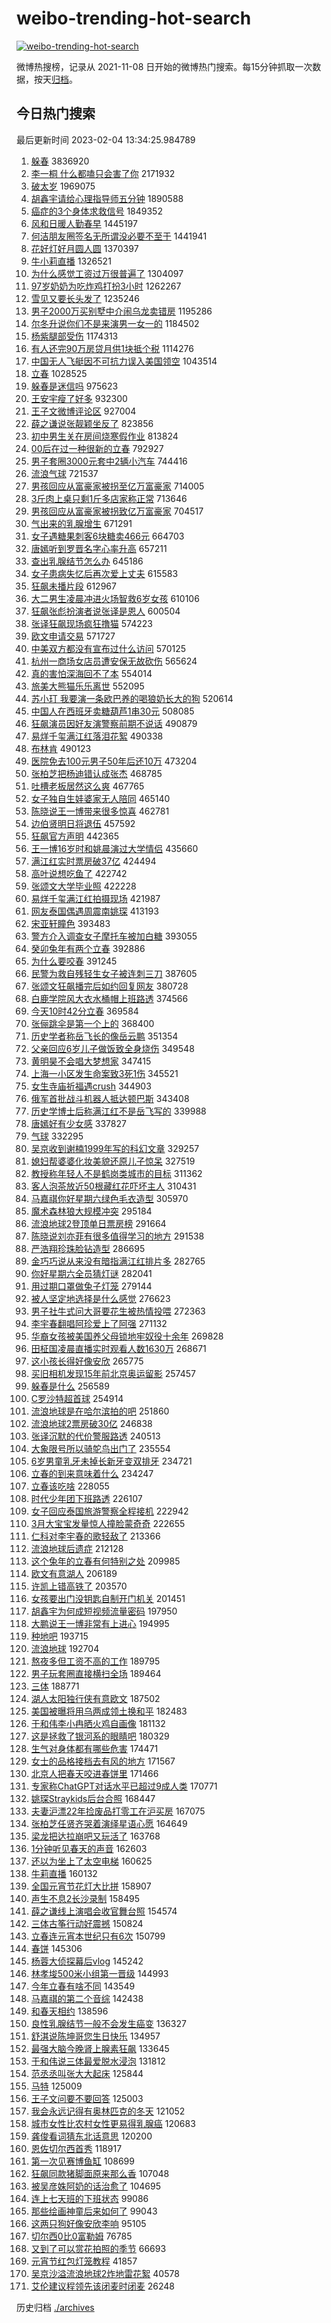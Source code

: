 # weibo-trending-hot-search

[![weibo-trending-hot-search](https://github.com/ameizi/weibo-trending-hot-search/actions/workflows/ci.yml/badge.svg)](https://github.com/ameizi/weibo-trending-hot-search/actions/workflows/ci.yml)

微博热搜榜，记录从 2021-11-08 日开始的微博热门搜索。每15分钟抓取一次数据，按天[归档](./archives)。

## 今日热门搜索

<!-- BEGIN --> 
最后更新时间 2023-02-04 13:34:25.984789 
1. [躲春](https://s.weibo.com/weibo?q=%E8%BA%B2%E6%98%A5&t=31&band_rank=1&Refer=top) 3836920
1. [李一桐 什么都嗑只会害了你](https://s.weibo.com/weibo?q=%E6%9D%8E%E4%B8%80%E6%A1%90%20%E4%BB%80%E4%B9%88%E9%83%BD%E5%97%91%E5%8F%AA%E4%BC%9A%E5%AE%B3%E4%BA%86%E4%BD%A0&t=31&band_rank=5&Refer=top) 2171932
1. [破太岁](https://s.weibo.com/weibo?q=%E7%A0%B4%E5%A4%AA%E5%B2%81&t=31&band_rank=17&Refer=top) 1969075
1. [胡鑫宇请给心理指导师五分钟](https://s.weibo.com/weibo?q=%23%E8%83%A1%E9%91%AB%E5%AE%87%E8%AF%B7%E7%BB%99%E5%BF%83%E7%90%86%E6%8C%87%E5%AF%BC%E5%B8%88%E4%BA%94%E5%88%86%E9%92%9F%23&t=31&band_rank=1&Refer=top) 1890588
1. [癌症的3个身体求救信号](https://s.weibo.com/weibo?q=%23%E7%99%8C%E7%97%87%E7%9A%843%E4%B8%AA%E8%BA%AB%E4%BD%93%E6%B1%82%E6%95%91%E4%BF%A1%E5%8F%B7%23&t=31&band_rank=19&Refer=top) 1849352
1. [风和日暖人勤春早](https://s.weibo.com/weibo?q=%23%E9%A3%8E%E5%92%8C%E6%97%A5%E6%9A%96%E4%BA%BA%E5%8B%A4%E6%98%A5%E6%97%A9%23&t=31&band_rank=3&Refer=top) 1445197
1. [何洁朋友圈签名无所谓没必要不至于](https://s.weibo.com/weibo?q=%23%E4%BD%95%E6%B4%81%E6%9C%8B%E5%8F%8B%E5%9C%88%E7%AD%BE%E5%90%8D%E6%97%A0%E6%89%80%E8%B0%93%E6%B2%A1%E5%BF%85%E8%A6%81%E4%B8%8D%E8%87%B3%E4%BA%8E%23&t=31&band_rank=8&Refer=top) 1441941
1. [花好灯好月圆人圆](https://s.weibo.com/weibo?q=%23%E8%8A%B1%E5%A5%BD%E7%81%AF%E5%A5%BD%E6%9C%88%E5%9C%86%E4%BA%BA%E5%9C%86%23&t=31&band_rank=3&Refer=top) 1370397
1. [牛小莉直播](https://s.weibo.com/weibo?q=%23%E7%89%9B%E5%B0%8F%E8%8E%89%E7%9B%B4%E6%92%AD%23&t=31&band_rank=2&Refer=top) 1326521
1. [为什么感觉工资过万很普遍了](https://s.weibo.com/weibo?q=%23%E4%B8%BA%E4%BB%80%E4%B9%88%E6%84%9F%E8%A7%89%E5%B7%A5%E8%B5%84%E8%BF%87%E4%B8%87%E5%BE%88%E6%99%AE%E9%81%8D%E4%BA%86%23&t=31&band_rank=2&Refer=top) 1304097
1. [97岁奶奶为吃炸鸡打扮3小时](https://s.weibo.com/weibo?q=%2397%E5%B2%81%E5%A5%B6%E5%A5%B6%E4%B8%BA%E5%90%83%E7%82%B8%E9%B8%A1%E6%89%93%E6%89%AE3%E5%B0%8F%E6%97%B6%23&t=31&band_rank=26&Refer=top) 1262267
1. [雪见又要长头发了](https://s.weibo.com/weibo?q=%23%E9%9B%AA%E8%A7%81%E5%8F%88%E8%A6%81%E9%95%BF%E5%A4%B4%E5%8F%91%E4%BA%86%23&t=31&band_rank=9&Refer=top) 1235246
1. [男子2000万买别墅中介闹乌龙卖错房](https://s.weibo.com/weibo?q=%23%E7%94%B7%E5%AD%902000%E4%B8%87%E4%B9%B0%E5%88%AB%E5%A2%85%E4%B8%AD%E4%BB%8B%E9%97%B9%E4%B9%8C%E9%BE%99%E5%8D%96%E9%94%99%E6%88%BF%23&t=31&band_rank=40&Refer=top) 1195286
1. [尔冬升说你们不是来演男一女一的](https://s.weibo.com/weibo?q=%23%E5%B0%94%E5%86%AC%E5%8D%87%E8%AF%B4%E4%BD%A0%E4%BB%AC%E4%B8%8D%E6%98%AF%E6%9D%A5%E6%BC%94%E7%94%B7%E4%B8%80%E5%A5%B3%E4%B8%80%E7%9A%84%23&t=31&band_rank=15&Refer=top) 1184502
1. [杨紫腿部受伤](https://s.weibo.com/weibo?q=%23%E6%9D%A8%E7%B4%AB%E8%85%BF%E9%83%A8%E5%8F%97%E4%BC%A4%23&t=31&band_rank=4&Refer=top) 1174313
1. [有人还完90万房贷月供1块抵个税](https://s.weibo.com/weibo?q=%23%E6%9C%89%E4%BA%BA%E8%BF%98%E5%AE%8C90%E4%B8%87%E6%88%BF%E8%B4%B7%E6%9C%88%E4%BE%9B1%E5%9D%97%E6%8A%B5%E4%B8%AA%E7%A8%8E%23&t=31&band_rank=6&Refer=top) 1114276
1. [中国无人飞艇因不可抗力误入美国领空](https://s.weibo.com/weibo?q=%23%E4%B8%AD%E5%9B%BD%E6%97%A0%E4%BA%BA%E9%A3%9E%E8%89%87%E5%9B%A0%E4%B8%8D%E5%8F%AF%E6%8A%97%E5%8A%9B%E8%AF%AF%E5%85%A5%E7%BE%8E%E5%9B%BD%E9%A2%86%E7%A9%BA%23&t=31&band_rank=5&Refer=top) 1043514
1. [立春](https://s.weibo.com/weibo?q=%23%E7%AB%8B%E6%98%A5%23&t=31&band_rank=6&Refer=top) 1028525
1. [躲春是迷信吗](https://s.weibo.com/weibo?q=%23%E8%BA%B2%E6%98%A5%E6%98%AF%E8%BF%B7%E4%BF%A1%E5%90%97%23&t=31&band_rank=13&Refer=top) 975623
1. [王安宇瘦了好多](https://s.weibo.com/weibo?q=%23%E7%8E%8B%E5%AE%89%E5%AE%87%E7%98%A6%E4%BA%86%E5%A5%BD%E5%A4%9A%23&t=31&band_rank=22&Refer=top) 932300
1. [王子文微博评论区](https://s.weibo.com/weibo?q=%23%E7%8E%8B%E5%AD%90%E6%96%87%E5%BE%AE%E5%8D%9A%E8%AF%84%E8%AE%BA%E5%8C%BA%23&t=31&band_rank=8&Refer=top) 927004
1. [薛之谦说张靓颖坐反了](https://s.weibo.com/weibo?q=%23%E8%96%9B%E4%B9%8B%E8%B0%A6%E8%AF%B4%E5%BC%A0%E9%9D%93%E9%A2%96%E5%9D%90%E5%8F%8D%E4%BA%86%23&t=31&band_rank=21&Refer=top) 823856
1. [初中男生关在房间烧寒假作业](https://s.weibo.com/weibo?q=%23%E5%88%9D%E4%B8%AD%E7%94%B7%E7%94%9F%E5%85%B3%E5%9C%A8%E6%88%BF%E9%97%B4%E7%83%A7%E5%AF%92%E5%81%87%E4%BD%9C%E4%B8%9A%23&t=31&band_rank=20&Refer=top) 813824
1. [00后在过一种很新的立春](https://s.weibo.com/weibo?q=%2300%E5%90%8E%E5%9C%A8%E8%BF%87%E4%B8%80%E7%A7%8D%E5%BE%88%E6%96%B0%E7%9A%84%E7%AB%8B%E6%98%A5%23&t=31&band_rank=38&Refer=top) 792927
1. [男子套圈3000元套中2辆小汽车](https://s.weibo.com/weibo?q=%23%E7%94%B7%E5%AD%90%E5%A5%97%E5%9C%883000%E5%85%83%E5%A5%97%E4%B8%AD2%E8%BE%86%E5%B0%8F%E6%B1%BD%E8%BD%A6%23&t=31&band_rank=6&Refer=top) 744416
1. [流浪气球](https://s.weibo.com/weibo?q=%E6%B5%81%E6%B5%AA%E6%B0%94%E7%90%83&t=31&band_rank=32&Refer=top) 721537
1. [男孩回应从富豪家被拐至亿万富豪家](https://s.weibo.com/weibo?q=%E7%94%B7%E5%AD%A9%E5%9B%9E%E5%BA%94%E4%BB%8E%E5%AF%8C%E8%B1%AA%E5%AE%B6%E8%A2%AB%E6%8B%90%E8%87%B3%E4%BA%BF%E4%B8%87%E5%AF%8C%E8%B1%AA%E5%AE%B6&t=31&band_rank=8&Refer=top) 714005
1. [3斤肉上桌只剩1斤多店家称正常](https://s.weibo.com/weibo?q=%233%E6%96%A4%E8%82%89%E4%B8%8A%E6%A1%8C%E5%8F%AA%E5%89%A91%E6%96%A4%E5%A4%9A%E5%BA%97%E5%AE%B6%E7%A7%B0%E6%AD%A3%E5%B8%B8%23&t=31&band_rank=34&Refer=top) 713646
1. [男孩回应从富豪家被拐致亿万富豪家](https://s.weibo.com/weibo?q=%23%E7%94%B7%E5%AD%A9%E5%9B%9E%E5%BA%94%E4%BB%8E%E5%AF%8C%E8%B1%AA%E5%AE%B6%E8%A2%AB%E6%8B%90%E8%87%B4%E4%BA%BF%E4%B8%87%E5%AF%8C%E8%B1%AA%E5%AE%B6%23&t=31&band_rank=38&Refer=top) 704517
1. [气出来的乳腺增生](https://s.weibo.com/weibo?q=%23%E6%B0%94%E5%87%BA%E6%9D%A5%E7%9A%84%E4%B9%B3%E8%85%BA%E5%A2%9E%E7%94%9F%23&t=31&band_rank=32&Refer=top) 671291
1. [女子遇糖果刺客6块糖卖466元](https://s.weibo.com/weibo?q=%23%E5%A5%B3%E5%AD%90%E9%81%87%E7%B3%96%E6%9E%9C%E5%88%BA%E5%AE%A26%E5%9D%97%E7%B3%96%E5%8D%96466%E5%85%83%23&t=31&band_rank=20&Refer=top) 664703
1. [唐嫣听到罗晋名字心率升高](https://s.weibo.com/weibo?q=%23%E5%94%90%E5%AB%A3%E5%90%AC%E5%88%B0%E7%BD%97%E6%99%8B%E5%90%8D%E5%AD%97%E5%BF%83%E7%8E%87%E5%8D%87%E9%AB%98%23&t=31&band_rank=7&Refer=top) 657211
1. [查出乳腺结节怎么办](https://s.weibo.com/weibo?q=%23%E6%9F%A5%E5%87%BA%E4%B9%B3%E8%85%BA%E7%BB%93%E8%8A%82%E6%80%8E%E4%B9%88%E5%8A%9E%23&t=31&band_rank=13&Refer=top) 645186
1. [女子患病失忆后再次爱上丈夫](https://s.weibo.com/weibo?q=%23%E5%A5%B3%E5%AD%90%E6%82%A3%E7%97%85%E5%A4%B1%E5%BF%86%E5%90%8E%E5%86%8D%E6%AC%A1%E7%88%B1%E4%B8%8A%E4%B8%88%E5%A4%AB%23&t=31&band_rank=9&Refer=top) 615583
1. [狂飙未播片段](https://s.weibo.com/weibo?q=%23%E7%8B%82%E9%A3%99%E6%9C%AA%E6%92%AD%E7%89%87%E6%AE%B5%23&t=31&band_rank=9&Refer=top) 612967
1. [大二男生凌晨冲进火场智救6岁女孩](https://s.weibo.com/weibo?q=%23%E5%A4%A7%E4%BA%8C%E7%94%B7%E7%94%9F%E5%87%8C%E6%99%A8%E5%86%B2%E8%BF%9B%E7%81%AB%E5%9C%BA%E6%99%BA%E6%95%916%E5%B2%81%E5%A5%B3%E5%AD%A9%23&t=31&band_rank=38&Refer=top) 610106
1. [狂飙张彪扮演者说张译是恩人](https://s.weibo.com/weibo?q=%23%E7%8B%82%E9%A3%99%E5%BC%A0%E5%BD%AA%E6%89%AE%E6%BC%94%E8%80%85%E8%AF%B4%E5%BC%A0%E8%AF%91%E6%98%AF%E6%81%A9%E4%BA%BA%23&t=31&band_rank=12&Refer=top) 600504
1. [张译狂飙现场疯狂撸猫](https://s.weibo.com/weibo?q=%23%E5%BC%A0%E8%AF%91%E7%8B%82%E9%A3%99%E7%8E%B0%E5%9C%BA%E7%96%AF%E7%8B%82%E6%92%B8%E7%8C%AB%23&t=31&band_rank=49&Refer=top) 574223
1. [欧文申请交易](https://s.weibo.com/weibo?q=%23%E6%AC%A7%E6%96%87%E7%94%B3%E8%AF%B7%E4%BA%A4%E6%98%93%23&t=31&band_rank=19&Refer=top) 571727
1. [中美双方都没有宣布过什么访问](https://s.weibo.com/weibo?q=%23%E4%B8%AD%E7%BE%8E%E5%8F%8C%E6%96%B9%E9%83%BD%E6%B2%A1%E6%9C%89%E5%AE%A3%E5%B8%83%E8%BF%87%E4%BB%80%E4%B9%88%E8%AE%BF%E9%97%AE%23&t=31&band_rank=31&Refer=top) 570125
1. [杭州一商场女店员遭安保无故砍伤](https://s.weibo.com/weibo?q=%23%E6%9D%AD%E5%B7%9E%E4%B8%80%E5%95%86%E5%9C%BA%E5%A5%B3%E5%BA%97%E5%91%98%E9%81%AD%E5%AE%89%E4%BF%9D%E6%97%A0%E6%95%85%E7%A0%8D%E4%BC%A4%23&t=31&band_rank=28&Refer=top) 565624
1. [真的害怕深海回不了本](https://s.weibo.com/weibo?q=%23%E7%9C%9F%E7%9A%84%E5%AE%B3%E6%80%95%E6%B7%B1%E6%B5%B7%E5%9B%9E%E4%B8%8D%E4%BA%86%E6%9C%AC%23&t=31&band_rank=10&Refer=top) 554014
1. [旅美大熊猫乐乐离世](https://s.weibo.com/weibo?q=%23%E6%97%85%E7%BE%8E%E5%A4%A7%E7%86%8A%E7%8C%AB%E4%B9%90%E4%B9%90%E7%A6%BB%E4%B8%96%23&t=31&band_rank=41&Refer=top) 552095
1. [苏小玎 我要演一条欧巴养的喝狼奶长大的狗](https://s.weibo.com/weibo?q=%E8%8B%8F%E5%B0%8F%E7%8E%8E%20%E6%88%91%E8%A6%81%E6%BC%94%E4%B8%80%E6%9D%A1%E6%AC%A7%E5%B7%B4%E5%85%BB%E7%9A%84%E5%96%9D%E7%8B%BC%E5%A5%B6%E9%95%BF%E5%A4%A7%E7%9A%84%E7%8B%97&t=31&band_rank=31&Refer=top) 520614
1. [中国人在西班牙卖糖葫芦1串30元](https://s.weibo.com/weibo?q=%23%E4%B8%AD%E5%9B%BD%E4%BA%BA%E5%9C%A8%E8%A5%BF%E7%8F%AD%E7%89%99%E5%8D%96%E7%B3%96%E8%91%AB%E8%8A%A61%E4%B8%B230%E5%85%83%23&t=31&band_rank=26&Refer=top) 508085
1. [狂飙演员因好友演警察前期不说话](https://s.weibo.com/weibo?q=%23%E7%8B%82%E9%A3%99%E6%BC%94%E5%91%98%E5%9B%A0%E5%A5%BD%E5%8F%8B%E6%BC%94%E8%AD%A6%E5%AF%9F%E5%89%8D%E6%9C%9F%E4%B8%8D%E8%AF%B4%E8%AF%9D%23&t=31&band_rank=11&Refer=top) 490879
1. [易烊千玺满江红落泪花絮](https://s.weibo.com/weibo?q=%23%E6%98%93%E7%83%8A%E5%8D%83%E7%8E%BA%E6%BB%A1%E6%B1%9F%E7%BA%A2%E8%90%BD%E6%B3%AA%E8%8A%B1%E7%B5%AE%23&t=31&band_rank=17&Refer=top) 490338
1. [布林肯](https://s.weibo.com/weibo?q=%E5%B8%83%E6%9E%97%E8%82%AF&t=31&band_rank=14&Refer=top) 490123
1. [医院免去100元男子50年后还10万](https://s.weibo.com/weibo?q=%23%E5%8C%BB%E9%99%A2%E5%85%8D%E5%8E%BB100%E5%85%83%E7%94%B7%E5%AD%9050%E5%B9%B4%E5%90%8E%E8%BF%9810%E4%B8%87%23&t=31&band_rank=12&Refer=top) 473204
1. [张柏芝把杨迪错认成张杰](https://s.weibo.com/weibo?q=%23%E5%BC%A0%E6%9F%8F%E8%8A%9D%E6%8A%8A%E6%9D%A8%E8%BF%AA%E9%94%99%E8%AE%A4%E6%88%90%E5%BC%A0%E6%9D%B0%23&t=31&band_rank=13&Refer=top) 468785
1. [吐槽老板居然这么爽](https://s.weibo.com/weibo?q=%23%E5%90%90%E6%A7%BD%E8%80%81%E6%9D%BF%E5%B1%85%E7%84%B6%E8%BF%99%E4%B9%88%E7%88%BD%23&t=31&band_rank=15&Refer=top) 467765
1. [女子独自生娃婆家无人陪同](https://s.weibo.com/weibo?q=%23%E5%A5%B3%E5%AD%90%E7%8B%AC%E8%87%AA%E7%94%9F%E5%A8%83%E5%A9%86%E5%AE%B6%E6%97%A0%E4%BA%BA%E9%99%AA%E5%90%8C%23&t=31&band_rank=43&Refer=top) 465140
1. [陈晓说王一博带来很多惊喜](https://s.weibo.com/weibo?q=%23%E9%99%88%E6%99%93%E8%AF%B4%E7%8E%8B%E4%B8%80%E5%8D%9A%E5%B8%A6%E6%9D%A5%E5%BE%88%E5%A4%9A%E6%83%8A%E5%96%9C%23&t=31&band_rank=20&Refer=top) 462781
1. [边伯贤明日将退伍](https://s.weibo.com/weibo?q=%23%E8%BE%B9%E4%BC%AF%E8%B4%A4%E6%98%8E%E6%97%A5%E5%B0%86%E9%80%80%E4%BC%8D%23&t=31&band_rank=14&Refer=top) 457592
1. [狂飙官方声明](https://s.weibo.com/weibo?q=%23%E7%8B%82%E9%A3%99%E5%AE%98%E6%96%B9%E5%A3%B0%E6%98%8E%23&t=31&band_rank=14&Refer=top) 442365
1. [王一博16岁时和姚晨演过大学情侣](https://s.weibo.com/weibo?q=%23%E7%8E%8B%E4%B8%80%E5%8D%9A16%E5%B2%81%E6%97%B6%E5%92%8C%E5%A7%9A%E6%99%A8%E6%BC%94%E8%BF%87%E5%A4%A7%E5%AD%A6%E6%83%85%E4%BE%A3%23&t=31&band_rank=15&Refer=top) 435660
1. [满江红实时票房破37亿](https://s.weibo.com/weibo?q=%23%E6%BB%A1%E6%B1%9F%E7%BA%A2%E5%AE%9E%E6%97%B6%E7%A5%A8%E6%88%BF%E7%A0%B437%E4%BA%BF%23&t=31&band_rank=26&Refer=top) 424494
1. [高叶说想吃鱼了](https://s.weibo.com/weibo?q=%23%E9%AB%98%E5%8F%B6%E8%AF%B4%E6%83%B3%E5%90%83%E9%B1%BC%E4%BA%86%23&t=31&band_rank=27&Refer=top) 422742
1. [张颂文大学毕业照](https://s.weibo.com/weibo?q=%23%E5%BC%A0%E9%A2%82%E6%96%87%E5%A4%A7%E5%AD%A6%E6%AF%95%E4%B8%9A%E7%85%A7%23&t=31&band_rank=16&Refer=top) 422228
1. [易烊千玺满江红拍摄现场](https://s.weibo.com/weibo?q=%23%E6%98%93%E7%83%8A%E5%8D%83%E7%8E%BA%E6%BB%A1%E6%B1%9F%E7%BA%A2%E6%8B%8D%E6%91%84%E7%8E%B0%E5%9C%BA%23&t=31&band_rank=17&Refer=top) 421987
1. [网友泰国偶遇周震南姚琛](https://s.weibo.com/weibo?q=%23%E7%BD%91%E5%8F%8B%E6%B3%B0%E5%9B%BD%E5%81%B6%E9%81%87%E5%91%A8%E9%9C%87%E5%8D%97%E5%A7%9A%E7%90%9B%23&t=31&band_rank=13&Refer=top) 413193
1. [宋亚轩瞳色](https://s.weibo.com/weibo?q=%23%E5%AE%8B%E4%BA%9A%E8%BD%A9%E7%9E%B3%E8%89%B2%23&t=31&band_rank=17&Refer=top) 393483
1. [警方介入调查女子摩托车被加白糖](https://s.weibo.com/weibo?q=%23%E8%AD%A6%E6%96%B9%E4%BB%8B%E5%85%A5%E8%B0%83%E6%9F%A5%E5%A5%B3%E5%AD%90%E6%91%A9%E6%89%98%E8%BD%A6%E8%A2%AB%E5%8A%A0%E7%99%BD%E7%B3%96%23&t=31&band_rank=50&Refer=top) 393055
1. [癸卯兔年有两个立春](https://s.weibo.com/weibo?q=%23%E7%99%B8%E5%8D%AF%E5%85%94%E5%B9%B4%E6%9C%89%E4%B8%A4%E4%B8%AA%E7%AB%8B%E6%98%A5%23&t=31&band_rank=42&Refer=top) 392886
1. [为什么要咬春](https://s.weibo.com/weibo?q=%23%E4%B8%BA%E4%BB%80%E4%B9%88%E8%A6%81%E5%92%AC%E6%98%A5%23&t=31&band_rank=48&Refer=top) 391245
1. [民警为救自残轻生女子被连刺三刀](https://s.weibo.com/weibo?q=%23%E6%B0%91%E8%AD%A6%E4%B8%BA%E6%95%91%E8%87%AA%E6%AE%8B%E8%BD%BB%E7%94%9F%E5%A5%B3%E5%AD%90%E8%A2%AB%E8%BF%9E%E5%88%BA%E4%B8%89%E5%88%80%23&t=31&band_rank=18&Refer=top) 387605
1. [张颂文狂飙播完后如约回复网友](https://s.weibo.com/weibo?q=%23%E5%BC%A0%E9%A2%82%E6%96%87%E7%8B%82%E9%A3%99%E6%92%AD%E5%AE%8C%E5%90%8E%E5%A6%82%E7%BA%A6%E5%9B%9E%E5%A4%8D%E7%BD%91%E5%8F%8B%23&t=31&band_rank=18&Refer=top) 380728
1. [白鹿学院风大衣水桶帽上班路透](https://s.weibo.com/weibo?q=%23%E7%99%BD%E9%B9%BF%E5%AD%A6%E9%99%A2%E9%A3%8E%E5%A4%A7%E8%A1%A3%E6%B0%B4%E6%A1%B6%E5%B8%BD%E4%B8%8A%E7%8F%AD%E8%B7%AF%E9%80%8F%23&t=31&band_rank=28&Refer=top) 374566
1. [今天10时42分立春](https://s.weibo.com/weibo?q=%23%E4%BB%8A%E5%A4%A910%E6%97%B642%E5%88%86%E7%AB%8B%E6%98%A5%23&t=31&band_rank=41&Refer=top) 369584
1. [张俪跳伞是第一个上的](https://s.weibo.com/weibo?q=%23%E5%BC%A0%E4%BF%AA%E8%B7%B3%E4%BC%9E%E6%98%AF%E7%AC%AC%E4%B8%80%E4%B8%AA%E4%B8%8A%E7%9A%84%23&t=31&band_rank=27&Refer=top) 368400
1. [历史学者称岳飞长的像岳云鹏](https://s.weibo.com/weibo?q=%23%E5%8E%86%E5%8F%B2%E5%AD%A6%E8%80%85%E7%A7%B0%E5%B2%B3%E9%A3%9E%E9%95%BF%E7%9A%84%E5%83%8F%E5%B2%B3%E4%BA%91%E9%B9%8F%23&t=31&band_rank=19&Refer=top) 351354
1. [父亲回应6岁儿子做饭致全身烧伤](https://s.weibo.com/weibo?q=%23%E7%88%B6%E4%BA%B2%E5%9B%9E%E5%BA%946%E5%B2%81%E5%84%BF%E5%AD%90%E5%81%9A%E9%A5%AD%E8%87%B4%E5%85%A8%E8%BA%AB%E7%83%A7%E4%BC%A4%23&t=31&band_rank=20&Refer=top) 349548
1. [黄明昊不会唱大梦想家](https://s.weibo.com/weibo?q=%23%E9%BB%84%E6%98%8E%E6%98%8A%E4%B8%8D%E4%BC%9A%E5%94%B1%E5%A4%A7%E6%A2%A6%E6%83%B3%E5%AE%B6%23&t=31&band_rank=19&Refer=top) 347415
1. [上海一小区发生命案致3死1伤](https://s.weibo.com/weibo?q=%23%E4%B8%8A%E6%B5%B7%E4%B8%80%E5%B0%8F%E5%8C%BA%E5%8F%91%E7%94%9F%E5%91%BD%E6%A1%88%E8%87%B43%E6%AD%BB1%E4%BC%A4%23&t=31&band_rank=21&Refer=top) 345521
1. [女生寺庙祈福遇crush](https://s.weibo.com/weibo?q=%23%E5%A5%B3%E7%94%9F%E5%AF%BA%E5%BA%99%E7%A5%88%E7%A6%8F%E9%81%87crush%23&t=31&band_rank=48&Refer=top) 344903
1. [俄军首批战斗机器人抵达顿巴斯](https://s.weibo.com/weibo?q=%23%E4%BF%84%E5%86%9B%E9%A6%96%E6%89%B9%E6%88%98%E6%96%97%E6%9C%BA%E5%99%A8%E4%BA%BA%E6%8A%B5%E8%BE%BE%E9%A1%BF%E5%B7%B4%E6%96%AF%23&t=31&band_rank=37&Refer=top) 343408
1. [历史学博士后称满江红不是岳飞写的](https://s.weibo.com/weibo?q=%23%E5%8E%86%E5%8F%B2%E5%AD%A6%E5%8D%9A%E5%A3%AB%E5%90%8E%E7%A7%B0%E6%BB%A1%E6%B1%9F%E7%BA%A2%E4%B8%8D%E6%98%AF%E5%B2%B3%E9%A3%9E%E5%86%99%E7%9A%84%23&t=31&band_rank=25&Refer=top) 339988
1. [唐嫣好有少女感](https://s.weibo.com/weibo?q=%23%E5%94%90%E5%AB%A3%E5%A5%BD%E6%9C%89%E5%B0%91%E5%A5%B3%E6%84%9F%23&t=31&band_rank=39&Refer=top) 337827
1. [气球](https://s.weibo.com/weibo?q=%E6%B0%94%E7%90%83&t=31&band_rank=13&Refer=top) 332295
1. [吴京收到谢楠1999年写的科幻文章](https://s.weibo.com/weibo?q=%23%E5%90%B4%E4%BA%AC%E6%94%B6%E5%88%B0%E8%B0%A2%E6%A5%A01999%E5%B9%B4%E5%86%99%E7%9A%84%E7%A7%91%E5%B9%BB%E6%96%87%E7%AB%A0%23&t=31&band_rank=22&Refer=top) 329257
1. [媳妇帮婆婆化妆美貌还原儿子惊呆](https://s.weibo.com/weibo?q=%23%E5%AA%B3%E5%A6%87%E5%B8%AE%E5%A9%86%E5%A9%86%E5%8C%96%E5%A6%86%E7%BE%8E%E8%B2%8C%E8%BF%98%E5%8E%9F%E5%84%BF%E5%AD%90%E6%83%8A%E5%91%86%23&t=31&band_rank=23&Refer=top) 327519
1. [教授称年轻人不是鹤岗类城市的目标](https://s.weibo.com/weibo?q=%23%E6%95%99%E6%8E%88%E7%A7%B0%E5%B9%B4%E8%BD%BB%E4%BA%BA%E4%B8%8D%E6%98%AF%E9%B9%A4%E5%B2%97%E7%B1%BB%E5%9F%8E%E5%B8%82%E7%9A%84%E7%9B%AE%E6%A0%87%23&t=31&band_rank=34&Refer=top) 311362
1. [客人泡茶放近50根藏红花吓坏主人](https://s.weibo.com/weibo?q=%23%E5%AE%A2%E4%BA%BA%E6%B3%A1%E8%8C%B6%E6%94%BE%E8%BF%9150%E6%A0%B9%E8%97%8F%E7%BA%A2%E8%8A%B1%E5%90%93%E5%9D%8F%E4%B8%BB%E4%BA%BA%23&t=31&band_rank=24&Refer=top) 310431
1. [马嘉祺你好星期六绿色毛衣造型](https://s.weibo.com/weibo?q=%23%E9%A9%AC%E5%98%89%E7%A5%BA%E4%BD%A0%E5%A5%BD%E6%98%9F%E6%9C%9F%E5%85%AD%E7%BB%BF%E8%89%B2%E6%AF%9B%E8%A1%A3%E9%80%A0%E5%9E%8B%23&t=31&band_rank=20&Refer=top) 305970
1. [魔术森林狼大规模冲突](https://s.weibo.com/weibo?q=%23%E9%AD%94%E6%9C%AF%E6%A3%AE%E6%9E%97%E7%8B%BC%E5%A4%A7%E8%A7%84%E6%A8%A1%E5%86%B2%E7%AA%81%23&t=31&band_rank=36&Refer=top) 295184
1. [流浪地球2登顶单日票房榜](https://s.weibo.com/weibo?q=%23%E6%B5%81%E6%B5%AA%E5%9C%B0%E7%90%832%E7%99%BB%E9%A1%B6%E5%8D%95%E6%97%A5%E7%A5%A8%E6%88%BF%E6%A6%9C%23&t=31&band_rank=26&Refer=top) 291664
1. [陈晓说刘亦菲有很多值得学习的地方](https://s.weibo.com/weibo?q=%23%E9%99%88%E6%99%93%E8%AF%B4%E5%88%98%E4%BA%A6%E8%8F%B2%E6%9C%89%E5%BE%88%E5%A4%9A%E5%80%BC%E5%BE%97%E5%AD%A6%E4%B9%A0%E7%9A%84%E5%9C%B0%E6%96%B9%23&t=31&band_rank=43&Refer=top) 291538
1. [严浩翔珍珠脸钻造型](https://s.weibo.com/weibo?q=%23%E4%B8%A5%E6%B5%A9%E7%BF%94%E7%8F%8D%E7%8F%A0%E8%84%B8%E9%92%BB%E9%80%A0%E5%9E%8B%23&t=31&band_rank=21&Refer=top) 286695
1. [金巧巧说从来没有暗指满江红排片多](https://s.weibo.com/weibo?q=%23%E9%87%91%E5%B7%A7%E5%B7%A7%E8%AF%B4%E4%BB%8E%E6%9D%A5%E6%B2%A1%E6%9C%89%E6%9A%97%E6%8C%87%E6%BB%A1%E6%B1%9F%E7%BA%A2%E6%8E%92%E7%89%87%E5%A4%9A%23&t=31&band_rank=28&Refer=top) 282765
1. [你好星期六全员猜灯谜](https://s.weibo.com/weibo?q=%23%E4%BD%A0%E5%A5%BD%E6%98%9F%E6%9C%9F%E5%85%AD%E5%85%A8%E5%91%98%E7%8C%9C%E7%81%AF%E8%B0%9C%23&t=31&band_rank=26&Refer=top) 282041
1. [用过期口罩做兔子灯笼](https://s.weibo.com/weibo?q=%23%E7%94%A8%E8%BF%87%E6%9C%9F%E5%8F%A3%E7%BD%A9%E5%81%9A%E5%85%94%E5%AD%90%E7%81%AF%E7%AC%BC%23&t=31&band_rank=46&Refer=top) 279144
1. [被人坚定地选择是什么感觉](https://s.weibo.com/weibo?q=%23%E8%A2%AB%E4%BA%BA%E5%9D%9A%E5%AE%9A%E5%9C%B0%E9%80%89%E6%8B%A9%E6%98%AF%E4%BB%80%E4%B9%88%E6%84%9F%E8%A7%89%23&t=31&band_rank=37&Refer=top) 276623
1. [男子社牛式问大哥要花生被热情投喂](https://s.weibo.com/weibo?q=%23%E7%94%B7%E5%AD%90%E7%A4%BE%E7%89%9B%E5%BC%8F%E9%97%AE%E5%A4%A7%E5%93%A5%E8%A6%81%E8%8A%B1%E7%94%9F%E8%A2%AB%E7%83%AD%E6%83%85%E6%8A%95%E5%96%82%23&t=31&band_rank=20&Refer=top) 272363
1. [李宇春翻唱阿珍爱上了阿强](https://s.weibo.com/weibo?q=%23%E6%9D%8E%E5%AE%87%E6%98%A5%E7%BF%BB%E5%94%B1%E9%98%BF%E7%8F%8D%E7%88%B1%E4%B8%8A%E4%BA%86%E9%98%BF%E5%BC%BA%23&t=31&band_rank=27&Refer=top) 271132
1. [华裔女孩被美国养父母锁地牢奴役十余年](https://s.weibo.com/weibo?q=%23%E5%8D%8E%E8%A3%94%E5%A5%B3%E5%AD%A9%E8%A2%AB%E7%BE%8E%E5%9B%BD%E5%85%BB%E7%88%B6%E6%AF%8D%E9%94%81%E5%9C%B0%E7%89%A2%E5%A5%B4%E5%BD%B9%E5%8D%81%E4%BD%99%E5%B9%B4%23&t=31&band_rank=28&Refer=top) 269828
1. [田柾国凌晨直播实时观看人数1630万](https://s.weibo.com/weibo?q=%23%E7%94%B0%E6%9F%BE%E5%9B%BD%E5%87%8C%E6%99%A8%E7%9B%B4%E6%92%AD%E5%AE%9E%E6%97%B6%E8%A7%82%E7%9C%8B%E4%BA%BA%E6%95%B01630%E4%B8%87%23&t=31&band_rank=29&Refer=top) 268671
1. [这小孩长得好像安欣](https://s.weibo.com/weibo?q=%23%E8%BF%99%E5%B0%8F%E5%AD%A9%E9%95%BF%E5%BE%97%E5%A5%BD%E5%83%8F%E5%AE%89%E6%AC%A3%23&t=31&band_rank=30&Refer=top) 265775
1. [买旧相机发现15年前北京奥运留影](https://s.weibo.com/weibo?q=%23%E4%B9%B0%E6%97%A7%E7%9B%B8%E6%9C%BA%E5%8F%91%E7%8E%B015%E5%B9%B4%E5%89%8D%E5%8C%97%E4%BA%AC%E5%A5%A5%E8%BF%90%E7%95%99%E5%BD%B1%23&t=31&band_rank=31&Refer=top) 257457
1. [躲春是什么](https://s.weibo.com/weibo?q=%23%E8%BA%B2%E6%98%A5%E6%98%AF%E4%BB%80%E4%B9%88%23&t=31&band_rank=49&Refer=top) 256589
1. [C罗沙特超首球](https://s.weibo.com/weibo?q=%23C%E7%BD%97%E6%B2%99%E7%89%B9%E8%B6%85%E9%A6%96%E7%90%83%23&t=31&band_rank=35&Refer=top) 254914
1. [流浪地球是在哈尔滨拍的吧](https://s.weibo.com/weibo?q=%23%E6%B5%81%E6%B5%AA%E5%9C%B0%E7%90%83%E6%98%AF%E5%9C%A8%E5%93%88%E5%B0%94%E6%BB%A8%E6%8B%8D%E7%9A%84%E5%90%A7%23&t=31&band_rank=32&Refer=top) 251860
1. [流浪地球2票房破30亿](https://s.weibo.com/weibo?q=%23%E6%B5%81%E6%B5%AA%E5%9C%B0%E7%90%832%E7%A5%A8%E6%88%BF%E7%A0%B430%E4%BA%BF%23&t=31&band_rank=28&Refer=top) 246838
1. [张译沉默的代价警服路透](https://s.weibo.com/weibo?q=%23%E5%BC%A0%E8%AF%91%E6%B2%89%E9%BB%98%E7%9A%84%E4%BB%A3%E4%BB%B7%E8%AD%A6%E6%9C%8D%E8%B7%AF%E9%80%8F%23&t=31&band_rank=31&Refer=top) 240513
1. [大象限号所以骑鸵鸟出门了](https://s.weibo.com/weibo?q=%23%E5%A4%A7%E8%B1%A1%E9%99%90%E5%8F%B7%E6%89%80%E4%BB%A5%E9%AA%91%E9%B8%B5%E9%B8%9F%E5%87%BA%E9%97%A8%E4%BA%86%23&t=31&band_rank=47&Refer=top) 235554
1. [6岁男童乳牙未掉长新牙变双排牙](https://s.weibo.com/weibo?q=%236%E5%B2%81%E7%94%B7%E7%AB%A5%E4%B9%B3%E7%89%99%E6%9C%AA%E6%8E%89%E9%95%BF%E6%96%B0%E7%89%99%E5%8F%98%E5%8F%8C%E6%8E%92%E7%89%99%23&t=31&band_rank=31&Refer=top) 234721
1. [立春的到来意味着什么](https://s.weibo.com/weibo?q=%23%E7%AB%8B%E6%98%A5%E7%9A%84%E5%88%B0%E6%9D%A5%E6%84%8F%E5%91%B3%E7%9D%80%E4%BB%80%E4%B9%88%23&t=31&band_rank=32&Refer=top) 234247
1. [立春该吃啥](https://s.weibo.com/weibo?q=%23%E7%AB%8B%E6%98%A5%E8%AF%A5%E5%90%83%E5%95%A5%23&t=31&band_rank=44&Refer=top) 228055
1. [时代少年团下班路透](https://s.weibo.com/weibo?q=%23%E6%97%B6%E4%BB%A3%E5%B0%91%E5%B9%B4%E5%9B%A2%E4%B8%8B%E7%8F%AD%E8%B7%AF%E9%80%8F%23&t=31&band_rank=29&Refer=top) 226107
1. [女子回应泰国旅游警察全程接机](https://s.weibo.com/weibo?q=%23%E5%A5%B3%E5%AD%90%E5%9B%9E%E5%BA%94%E6%B3%B0%E5%9B%BD%E6%97%85%E6%B8%B8%E8%AD%A6%E5%AF%9F%E5%85%A8%E7%A8%8B%E6%8E%A5%E6%9C%BA%23&t=31&band_rank=37&Refer=top) 222942
1. [3月大宝宝发量惊人撞脸蒙奇奇](https://s.weibo.com/weibo?q=%233%E6%9C%88%E5%A4%A7%E5%AE%9D%E5%AE%9D%E5%8F%91%E9%87%8F%E6%83%8A%E4%BA%BA%E6%92%9E%E8%84%B8%E8%92%99%E5%A5%87%E5%A5%87%23&t=31&band_rank=49&Refer=top) 222655
1. [仁科对李宇春的歌轻敌了](https://s.weibo.com/weibo?q=%23%E4%BB%81%E7%A7%91%E5%AF%B9%E6%9D%8E%E5%AE%87%E6%98%A5%E7%9A%84%E6%AD%8C%E8%BD%BB%E6%95%8C%E4%BA%86%23&t=31&band_rank=29&Refer=top) 213366
1. [流浪地球后遗症](https://s.weibo.com/weibo?q=%23%E6%B5%81%E6%B5%AA%E5%9C%B0%E7%90%83%E5%90%8E%E9%81%97%E7%97%87%23&t=31&band_rank=31&Refer=top) 212128
1. [这个兔年的立春有何特别之处](https://s.weibo.com/weibo?q=%23%E8%BF%99%E4%B8%AA%E5%85%94%E5%B9%B4%E7%9A%84%E7%AB%8B%E6%98%A5%E6%9C%89%E4%BD%95%E7%89%B9%E5%88%AB%E4%B9%8B%E5%A4%84%23&t=31&band_rank=28&Refer=top) 209985
1. [欧文有意湖人](https://s.weibo.com/weibo?q=%23%E6%AC%A7%E6%96%87%E6%9C%89%E6%84%8F%E6%B9%96%E4%BA%BA%23&t=31&band_rank=36&Refer=top) 206189
1. [许凯上错高铁了](https://s.weibo.com/weibo?q=%23%E8%AE%B8%E5%87%AF%E4%B8%8A%E9%94%99%E9%AB%98%E9%93%81%E4%BA%86%23&t=31&band_rank=33&Refer=top) 203570
1. [女孩要出门没钥匙自制开门机关](https://s.weibo.com/weibo?q=%23%E5%A5%B3%E5%AD%A9%E8%A6%81%E5%87%BA%E9%97%A8%E6%B2%A1%E9%92%A5%E5%8C%99%E8%87%AA%E5%88%B6%E5%BC%80%E9%97%A8%E6%9C%BA%E5%85%B3%23&t=31&band_rank=40&Refer=top) 201451
1. [胡鑫宇为何成短视频流量密码](https://s.weibo.com/weibo?q=%23%E8%83%A1%E9%91%AB%E5%AE%87%E4%B8%BA%E4%BD%95%E6%88%90%E7%9F%AD%E8%A7%86%E9%A2%91%E6%B5%81%E9%87%8F%E5%AF%86%E7%A0%81%23&t=31&band_rank=39&Refer=top) 197950
1. [大鹏说王一博非常有上进心](https://s.weibo.com/weibo?q=%23%E5%A4%A7%E9%B9%8F%E8%AF%B4%E7%8E%8B%E4%B8%80%E5%8D%9A%E9%9D%9E%E5%B8%B8%E6%9C%89%E4%B8%8A%E8%BF%9B%E5%BF%83%23&t=31&band_rank=34&Refer=top) 194995
1. [种地吧](https://s.weibo.com/weibo?q=%E7%A7%8D%E5%9C%B0%E5%90%A7&t=31&band_rank=36&Refer=top) 193715
1. [流浪地球](https://s.weibo.com/weibo?q=%E6%B5%81%E6%B5%AA%E5%9C%B0%E7%90%83&t=31&band_rank=30&Refer=top) 192704
1. [熬夜多但工资不高的工作](https://s.weibo.com/weibo?q=%23%E7%86%AC%E5%A4%9C%E5%A4%9A%E4%BD%86%E5%B7%A5%E8%B5%84%E4%B8%8D%E9%AB%98%E7%9A%84%E5%B7%A5%E4%BD%9C%23&t=31&band_rank=36&Refer=top) 189795
1. [男子玩套圈直接横扫全场](https://s.weibo.com/weibo?q=%23%E7%94%B7%E5%AD%90%E7%8E%A9%E5%A5%97%E5%9C%88%E7%9B%B4%E6%8E%A5%E6%A8%AA%E6%89%AB%E5%85%A8%E5%9C%BA%23&t=31&band_rank=33&Refer=top) 189464
1. [三体](https://s.weibo.com/weibo?q=%E4%B8%89%E4%BD%93&t=31&band_rank=35&Refer=top) 188771
1. [湖人太阳独行侠有意欧文](https://s.weibo.com/weibo?q=%23%E6%B9%96%E4%BA%BA%E5%A4%AA%E9%98%B3%E7%8B%AC%E8%A1%8C%E4%BE%A0%E6%9C%89%E6%84%8F%E6%AC%A7%E6%96%87%23&t=31&band_rank=31&Refer=top) 187502
1. [美国被曝将用乌两成领土换和平](https://s.weibo.com/weibo?q=%23%E7%BE%8E%E5%9B%BD%E8%A2%AB%E6%9B%9D%E5%B0%86%E7%94%A8%E4%B9%8C%E4%B8%A4%E6%88%90%E9%A2%86%E5%9C%9F%E6%8D%A2%E5%92%8C%E5%B9%B3%23&t=31&band_rank=25&Refer=top) 182483
1. [于和伟李小冉晒火鸡自画像](https://s.weibo.com/weibo?q=%23%E4%BA%8E%E5%92%8C%E4%BC%9F%E6%9D%8E%E5%B0%8F%E5%86%89%E6%99%92%E7%81%AB%E9%B8%A1%E8%87%AA%E7%94%BB%E5%83%8F%23&t=31&band_rank=42&Refer=top) 181132
1. [这是拯救了银河系的眼睛吧](https://s.weibo.com/weibo?q=%23%E8%BF%99%E6%98%AF%E6%8B%AF%E6%95%91%E4%BA%86%E9%93%B6%E6%B2%B3%E7%B3%BB%E7%9A%84%E7%9C%BC%E7%9D%9B%E5%90%A7%23&t=31&band_rank=45&Refer=top) 180329
1. [生气对身体都有哪些危害](https://s.weibo.com/weibo?q=%23%E7%94%9F%E6%B0%94%E5%AF%B9%E8%BA%AB%E4%BD%93%E9%83%BD%E6%9C%89%E5%93%AA%E4%BA%9B%E5%8D%B1%E5%AE%B3%23&t=31&band_rank=39&Refer=top) 174471
1. [女士的品格接档去有风的地方](https://s.weibo.com/weibo?q=%23%E5%A5%B3%E5%A3%AB%E7%9A%84%E5%93%81%E6%A0%BC%E6%8E%A5%E6%A1%A3%E5%8E%BB%E6%9C%89%E9%A3%8E%E7%9A%84%E5%9C%B0%E6%96%B9%23&t=31&band_rank=43&Refer=top) 171567
1. [北京人把春天咬进春饼里](https://s.weibo.com/weibo?q=%23%E5%8C%97%E4%BA%AC%E4%BA%BA%E6%8A%8A%E6%98%A5%E5%A4%A9%E5%92%AC%E8%BF%9B%E6%98%A5%E9%A5%BC%E9%87%8C%23&t=31&band_rank=35&Refer=top) 171466
1. [专家称ChatGPT对话水平已超过9成人类](https://s.weibo.com/weibo?q=%23%E4%B8%93%E5%AE%B6%E7%A7%B0ChatGPT%E5%AF%B9%E8%AF%9D%E6%B0%B4%E5%B9%B3%E5%B7%B2%E8%B6%85%E8%BF%879%E6%88%90%E4%BA%BA%E7%B1%BB%23&t=31&band_rank=46&Refer=top) 170771
1. [姚琛Straykids后台合照](https://s.weibo.com/weibo?q=%23%E5%A7%9A%E7%90%9BStraykids%E5%90%8E%E5%8F%B0%E5%90%88%E7%85%A7%23&t=31&band_rank=38&Refer=top) 168447
1. [夫妻沪漂22年捡废品打零工在沪买房](https://s.weibo.com/weibo?q=%23%E5%A4%AB%E5%A6%BB%E6%B2%AA%E6%BC%8222%E5%B9%B4%E6%8D%A1%E5%BA%9F%E5%93%81%E6%89%93%E9%9B%B6%E5%B7%A5%E5%9C%A8%E6%B2%AA%E4%B9%B0%E6%88%BF%23&t=31&band_rank=39&Refer=top) 167075
1. [张柏芝任贤齐哭着演绎星语心愿](https://s.weibo.com/weibo?q=%23%E5%BC%A0%E6%9F%8F%E8%8A%9D%E4%BB%BB%E8%B4%A4%E9%BD%90%E5%93%AD%E7%9D%80%E6%BC%94%E7%BB%8E%E6%98%9F%E8%AF%AD%E5%BF%83%E6%84%BF%23&t=31&band_rank=40&Refer=top) 164649
1. [梁龙把达拉崩吧又玩活了](https://s.weibo.com/weibo?q=%23%E6%A2%81%E9%BE%99%E6%8A%8A%E8%BE%BE%E6%8B%89%E5%B4%A9%E5%90%A7%E5%8F%88%E7%8E%A9%E6%B4%BB%E4%BA%86%23&t=31&band_rank=41&Refer=top) 163768
1. [1分钟听见春天的声音](https://s.weibo.com/weibo?q=%231%E5%88%86%E9%92%9F%E5%90%AC%E8%A7%81%E6%98%A5%E5%A4%A9%E7%9A%84%E5%A3%B0%E9%9F%B3%23&t=31&band_rank=38&Refer=top) 162603
1. [还以为坐上了太空电梯](https://s.weibo.com/weibo?q=%23%E8%BF%98%E4%BB%A5%E4%B8%BA%E5%9D%90%E4%B8%8A%E4%BA%86%E5%A4%AA%E7%A9%BA%E7%94%B5%E6%A2%AF%23&t=31&band_rank=39&Refer=top) 160625
1. [牛莉直播](https://s.weibo.com/weibo?q=%E7%89%9B%E8%8E%89%E7%9B%B4%E6%92%AD&t=31&band_rank=36&Refer=top) 160132
1. [全国元宵节花灯大比拼](https://s.weibo.com/weibo?q=%23%E5%85%A8%E5%9B%BD%E5%85%83%E5%AE%B5%E8%8A%82%E8%8A%B1%E7%81%AF%E5%A4%A7%E6%AF%94%E6%8B%BC%23&t=31&band_rank=38&Refer=top) 158907
1. [声生不息2长沙录制](https://s.weibo.com/weibo?q=%23%E5%A3%B0%E7%94%9F%E4%B8%8D%E6%81%AF2%E9%95%BF%E6%B2%99%E5%BD%95%E5%88%B6%23&t=31&band_rank=43&Refer=top) 158495
1. [薛之谦线上演唱会收官舞台照](https://s.weibo.com/weibo?q=%23%E8%96%9B%E4%B9%8B%E8%B0%A6%E7%BA%BF%E4%B8%8A%E6%BC%94%E5%94%B1%E4%BC%9A%E6%94%B6%E5%AE%98%E8%88%9E%E5%8F%B0%E7%85%A7%23&t=31&band_rank=42&Refer=top) 154574
1. [三体古筝行动好震撼](https://s.weibo.com/weibo?q=%23%E4%B8%89%E4%BD%93%E5%8F%A4%E7%AD%9D%E8%A1%8C%E5%8A%A8%E5%A5%BD%E9%9C%87%E6%92%BC%23&t=31&band_rank=40&Refer=top) 150824
1. [立春连元宵本世纪只有6次](https://s.weibo.com/weibo?q=%23%E7%AB%8B%E6%98%A5%E8%BF%9E%E5%85%83%E5%AE%B5%E6%9C%AC%E4%B8%96%E7%BA%AA%E5%8F%AA%E6%9C%896%E6%AC%A1%23&t=31&band_rank=38&Refer=top) 150799
1. [春饼](https://s.weibo.com/weibo?q=%E6%98%A5%E9%A5%BC&t=31&band_rank=43&Refer=top) 145306
1. [杨蓉大侦探幕后vlog](https://s.weibo.com/weibo?q=%23%E6%9D%A8%E8%93%89%E5%A4%A7%E4%BE%A6%E6%8E%A2%E5%B9%95%E5%90%8Evlog%23&t=31&band_rank=44&Refer=top) 145242
1. [林孝埈500米小组第一晋级](https://s.weibo.com/weibo?q=%23%E6%9E%97%E5%AD%9D%E5%9F%88500%E7%B1%B3%E5%B0%8F%E7%BB%84%E7%AC%AC%E4%B8%80%E6%99%8B%E7%BA%A7%23&t=31&band_rank=44&Refer=top) 144993
1. [今年立春有啥不同](https://s.weibo.com/weibo?q=%23%E4%BB%8A%E5%B9%B4%E7%AB%8B%E6%98%A5%E6%9C%89%E5%95%A5%E4%B8%8D%E5%90%8C%23&t=31&band_rank=43&Refer=top) 143549
1. [马嘉祺的第二个音综](https://s.weibo.com/weibo?q=%23%E9%A9%AC%E5%98%89%E7%A5%BA%E7%9A%84%E7%AC%AC%E4%BA%8C%E4%B8%AA%E9%9F%B3%E7%BB%BC%23&t=31&band_rank=43&Refer=top) 142438
1. [和春天相约](https://s.weibo.com/weibo?q=%23%E5%92%8C%E6%98%A5%E5%A4%A9%E7%9B%B8%E7%BA%A6%23&t=31&band_rank=45&Refer=top) 138596
1. [良性乳腺结节一般不会发生癌变](https://s.weibo.com/weibo?q=%23%E8%89%AF%E6%80%A7%E4%B9%B3%E8%85%BA%E7%BB%93%E8%8A%82%E4%B8%80%E8%88%AC%E4%B8%8D%E4%BC%9A%E5%8F%91%E7%94%9F%E7%99%8C%E5%8F%98%23&t=31&band_rank=41&Refer=top) 136327
1. [舒淇说陈坤哥您生日快乐](https://s.weibo.com/weibo?q=%23%E8%88%92%E6%B7%87%E8%AF%B4%E9%99%88%E5%9D%A4%E5%93%A5%E6%82%A8%E7%94%9F%E6%97%A5%E5%BF%AB%E4%B9%90%23&t=31&band_rank=45&Refer=top) 134957
1. [最强大脑今晚肾上腺素狂飙](https://s.weibo.com/weibo?q=%23%E6%9C%80%E5%BC%BA%E5%A4%A7%E8%84%91%E4%BB%8A%E6%99%9A%E8%82%BE%E4%B8%8A%E8%85%BA%E7%B4%A0%E7%8B%82%E9%A3%99%23&t=31&band_rank=45&Refer=top) 133645
1. [于和伟说三体最爱脱水浸泡](https://s.weibo.com/weibo?q=%23%E4%BA%8E%E5%92%8C%E4%BC%9F%E8%AF%B4%E4%B8%89%E4%BD%93%E6%9C%80%E7%88%B1%E8%84%B1%E6%B0%B4%E6%B5%B8%E6%B3%A1%23&t=31&band_rank=46&Refer=top) 131812
1. [范丞丞叫张大大起床](https://s.weibo.com/weibo?q=%23%E8%8C%83%E4%B8%9E%E4%B8%9E%E5%8F%AB%E5%BC%A0%E5%A4%A7%E5%A4%A7%E8%B5%B7%E5%BA%8A%23&t=31&band_rank=49&Refer=top) 125844
1. [马特](https://s.weibo.com/weibo?q=%E9%A9%AC%E7%89%B9&t=31&band_rank=47&Refer=top) 125009
1. [王子文问要不要回答](https://s.weibo.com/weibo?q=%23%E7%8E%8B%E5%AD%90%E6%96%87%E9%97%AE%E8%A6%81%E4%B8%8D%E8%A6%81%E5%9B%9E%E7%AD%94%23&t=31&band_rank=48&Refer=top) 125003
1. [我会永远记得有奥林匹克的冬天](https://s.weibo.com/weibo?q=%23%E6%88%91%E4%BC%9A%E6%B0%B8%E8%BF%9C%E8%AE%B0%E5%BE%97%E6%9C%89%E5%A5%A5%E6%9E%97%E5%8C%B9%E5%85%8B%E7%9A%84%E5%86%AC%E5%A4%A9%23&t=31&band_rank=50&Refer=top) 121052
1. [城市女性比农村女性更易得乳腺癌](https://s.weibo.com/weibo?q=%23%E5%9F%8E%E5%B8%82%E5%A5%B3%E6%80%A7%E6%AF%94%E5%86%9C%E6%9D%91%E5%A5%B3%E6%80%A7%E6%9B%B4%E6%98%93%E5%BE%97%E4%B9%B3%E8%85%BA%E7%99%8C%23&t=31&band_rank=45&Refer=top) 120683
1. [龚俊看词猜东北话意思](https://s.weibo.com/weibo?q=%23%E9%BE%9A%E4%BF%8A%E7%9C%8B%E8%AF%8D%E7%8C%9C%E4%B8%9C%E5%8C%97%E8%AF%9D%E6%84%8F%E6%80%9D%23&t=31&band_rank=19&Refer=top) 120200
1. [恩佐切尔西首秀](https://s.weibo.com/weibo?q=%23%E6%81%A9%E4%BD%90%E5%88%87%E5%B0%94%E8%A5%BF%E9%A6%96%E7%A7%80%23&t=31&band_rank=49&Refer=top) 118917
1. [第一次见赛博鱼缸](https://s.weibo.com/weibo?q=%23%E7%AC%AC%E4%B8%80%E6%AC%A1%E8%A7%81%E8%B5%9B%E5%8D%9A%E9%B1%BC%E7%BC%B8%23&t=31&band_rank=41&Refer=top) 108699
1. [狂飙同款猪脚面原来那么香](https://s.weibo.com/weibo?q=%23%E7%8B%82%E9%A3%99%E5%90%8C%E6%AC%BE%E7%8C%AA%E8%84%9A%E9%9D%A2%E5%8E%9F%E6%9D%A5%E9%82%A3%E4%B9%88%E9%A6%99%23&t=31&band_rank=42&Refer=top) 107048
1. [被吴彦姝阿奶的话治愈了](https://s.weibo.com/weibo?q=%23%E8%A2%AB%E5%90%B4%E5%BD%A6%E5%A7%9D%E9%98%BF%E5%A5%B6%E7%9A%84%E8%AF%9D%E6%B2%BB%E6%84%88%E4%BA%86%23&t=31&band_rank=42&Refer=top) 104695
1. [连上七天班的下班状态](https://s.weibo.com/weibo?q=%23%E8%BF%9E%E4%B8%8A%E4%B8%83%E5%A4%A9%E7%8F%AD%E7%9A%84%E4%B8%8B%E7%8F%AD%E7%8A%B6%E6%80%81%23&t=31&band_rank=50&Refer=top) 99086
1. [那些绘画神童后来如何了](https://s.weibo.com/weibo?q=%23%E9%82%A3%E4%BA%9B%E7%BB%98%E7%94%BB%E7%A5%9E%E7%AB%A5%E5%90%8E%E6%9D%A5%E5%A6%82%E4%BD%95%E4%BA%86%23&t=31&band_rank=49&Refer=top) 99043
1. [这两只狗好像安欣李响](https://s.weibo.com/weibo?q=%23%E8%BF%99%E4%B8%A4%E5%8F%AA%E7%8B%97%E5%A5%BD%E5%83%8F%E5%AE%89%E6%AC%A3%E6%9D%8E%E5%93%8D%23&t=31&band_rank=50&Refer=top) 95105
1. [切尔西0比0富勒姆](https://s.weibo.com/weibo?q=%23%E5%88%87%E5%B0%94%E8%A5%BF0%E6%AF%940%E5%AF%8C%E5%8B%92%E5%A7%86%23&t=31&band_rank=44&Refer=top) 76785
1. [又到了可以赏花拍照的季节](https://s.weibo.com/weibo?q=%23%E5%8F%88%E5%88%B0%E4%BA%86%E5%8F%AF%E4%BB%A5%E8%B5%8F%E8%8A%B1%E6%8B%8D%E7%85%A7%E7%9A%84%E5%AD%A3%E8%8A%82%23&t=31&band_rank=48&Refer=top) 66693
1. [元宵节红包灯笼教程](https://s.weibo.com/weibo?q=%23%E5%85%83%E5%AE%B5%E8%8A%82%E7%BA%A2%E5%8C%85%E7%81%AF%E7%AC%BC%E6%95%99%E7%A8%8B%23&t=31&band_rank=25&Refer=top) 41857
1. [吴京沙溢流浪地球2炸地雷花絮](https://s.weibo.com/weibo?q=%23%E5%90%B4%E4%BA%AC%E6%B2%99%E6%BA%A2%E6%B5%81%E6%B5%AA%E5%9C%B0%E7%90%832%E7%82%B8%E5%9C%B0%E9%9B%B7%E8%8A%B1%E7%B5%AE%23&t=31&band_rank=43&Refer=top) 40578
1. [艾伦建议程领先该闭麦时闭麦](https://s.weibo.com/weibo?q=%23%E8%89%BE%E4%BC%A6%E5%BB%BA%E8%AE%AE%E7%A8%8B%E9%A2%86%E5%85%88%E8%AF%A5%E9%97%AD%E9%BA%A6%E6%97%B6%E9%97%AD%E9%BA%A6%23&t=31&band_rank=49&Refer=top) 26248
<!-- END -->

历史归档 [./archives](./archives)

